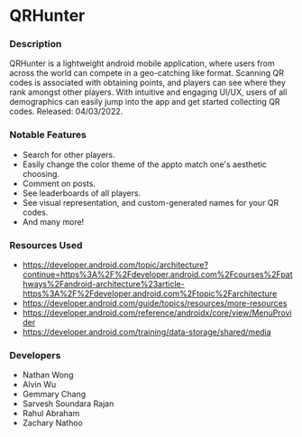 # QRHunter
### Description
QRHunter is a lightweight android mobile application, where users from across the world can compete in a geo-catching like format. Scanning QR codes is associated with obtaining points, and players can see where they rank amongst other players. With intuitive and engaging UI/UX, users of all demographics can easily jump into the app and get started collecting QR codes. Released: 04/03/2022.

### Notable Features
* Search for other players.
* Easily change the color theme of the appto match one's aesthetic choosing.
* Comment on posts.
* See leaderboards of all players.
* See visual representation, and custom-generated names for your QR codes.
* And many more!

### Resources Used
* https://developer.android.com/topic/architecture?continue=https%3A%2F%2Fdeveloper.android.com%2Fcourses%2Fpathways%2Fandroid-architecture%23article-https%3A%2F%2Fdeveloper.android.com%2Ftopic%2Farchitecture
* https://developer.android.com/guide/topics/resources/more-resources
* https://developer.android.com/reference/androidx/core/view/MenuProvider
* https://developer.android.com/training/data-storage/shared/media



### Developers
* Nathan Wong 
* Alvin Wu
* Gemmary Chang
* Sarvesh Soundara Rajan
* Rahul Abraham
* Zachary Nathoo
